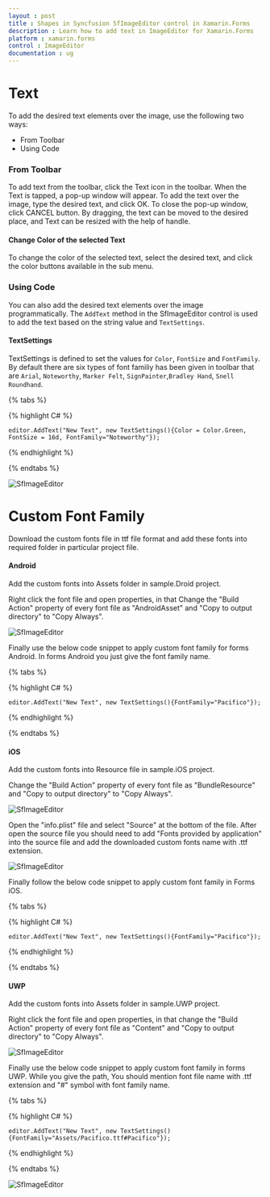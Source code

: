 ```yaml
---
layout : post
title : Shapes in Syncfusion SfImageEditor control in Xamarin.Forms
description : Learn how to add text in ImageEditor for Xamarin.Forms
platform : xamarin.forms
control : ImageEditor
documentation : ug
---
```


# Text

To add the desired text elements over the image, use the following two ways:

* From Toolbar
* Using Code

### From Toolbar

To add text from the toolbar, click the Text icon in the toolbar. When the Text is tapped, a pop-up window will appear. To add the text over the image, type the desired text, and click OK. To close the pop-up window, click CANCEL button. By dragging, the text can be moved to the desired place, and Text can be resized with the help of handle.

#### Change Color of the selected Text

To change the color of the selected text, select the desired text, and click the color buttons available in the sub menu.

### Using Code

You can also add the desired text elements over the image programmatically. The `AddText` method in the SfImageEditor control is used to add the text based on the string value and `TextSettings`.

#### TextSettings

TextSettings is defined to set the values for `Color`, `FontSize` and `FontFamily`. By default there are six types of font familiy has been given in toolbar that are 
`Arial`, `Noteworthy`, `Marker Felt`, `SignPainter`,`Bradley Hand`, `Snell Roundhand`.


{% tabs %}

{% highlight C# %}

    editor.AddText("New Text", new TextSettings(){Color = Color.Green, FontSize = 16d, FontFamily="Noteworthy"});

{% endhighlight %}

{% endtabs %}

![SfImageEditor](ImageEditor_images/text.png)

# Custom Font Family

Download the custom fonts file in ttf file format and add these fonts into required folder in particular project file.

#### Android

Add the custom fonts into Assets folder in sample.Droid project.
   
Right click the font file and open properties, in that Change the "Build Action" property of every font file as "AndroidAsset" and "Copy to output directory" to "Copy Always".
    
![SfImageEditor](ImageEditor_images/AndroidCustomFont.png)
    
Finally use the below code snippet to apply custom font family for forms Android. In forms Android you just give the font family name.

{% tabs %}

{% highlight C# %}

    editor.AddText("New Text", new TextSettings(){FontFamily="Pacifico"});

{% endhighlight %}

{% endtabs %}

#### iOS

Add the custom fonts into Resource file in sample.iOS project.
    
Change the "Build Action" property of every font file as "BundleResource" and "Copy to output directory" to "Copy Always".

![SfImageEditor](ImageEditor_images/iOSCustomFont1.png)
    
Open the "info.plist" file and select "Source" at the bottom of the file.
After open the source file you should need to add "Fonts provided by application" into the source file and add the downloaded custom fonts name with .ttf extension.

![SfImageEditor](ImageEditor_images/iOSCustomFont2.png)

Finally follow the below code snippet to apply custom font family in Forms iOS.

{% tabs %}

{% highlight C# %}

    editor.AddText("New Text", new TextSettings(){FontFamily="Pacifico"});

{% endhighlight %}

{% endtabs %}

#### UWP

Add the custom fonts into Assets folder in sample.UWP project.

Right click the font file and open properties, in that change the  "Build Action" property of every font file as "Content" and "Copy to output directory" to "Copy Always".
    
![SfImageEditor](ImageEditor_images/UWPCustomFont.png)

Finally use the below code snippet to apply custom font family in forms UWP. While you give the path, You should mention font file name with .ttf extension and "#" symbol
with font family name.

{% tabs %}

{% highlight C# %}

    editor.AddText("New Text", new TextSettings(){FontFamily="Assets/Pacifico.ttf#Pacifico"});

{% endhighlight %}

{% endtabs %}

![SfImageEditor](ImageEditor_images/FontFamily.png)